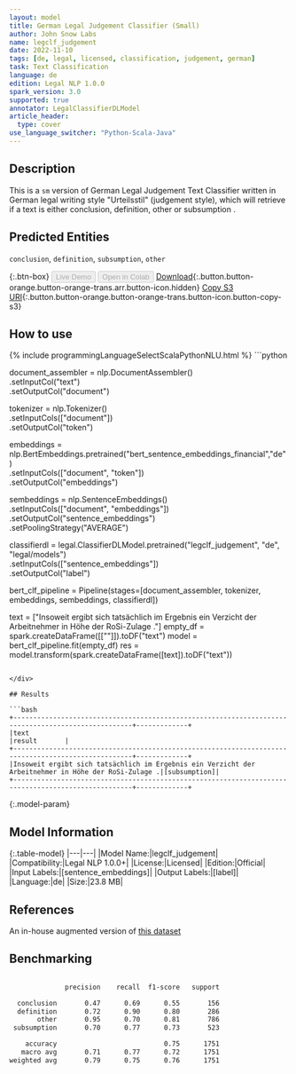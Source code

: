 ```yaml
---
layout: model
title: German Legal Judgement Classifier (Small)
author: John Snow Labs
name: legclf_judgement
date: 2022-11-10
tags: [de, legal, licensed, classification, judgement, german]
task: Text Classification
language: de
edition: Legal NLP 1.0.0
spark_version: 3.0
supported: true
annotator: LegalClassifierDLModel
article_header:
  type: cover
use_language_switcher: "Python-Scala-Java"
---
```


## Description

This is a `sm` version of German Legal Judgement Text Classifier written in German legal writing style "Urteilsstil" (judgement style), which will retrieve if a text is either conclusion, definition, other or subsumption .

## Predicted Entities

`conclusion`, `definition`, `subsumption`, `other`

{:.btn-box}
<button class="button button-orange" disabled>Live Demo</button>
<button class="button button-orange" disabled>Open in Colab</button>
[Download](https://s3.amazonaws.com/auxdata.johnsnowlabs.com/legal/models/legclf_judgement_de_1.0.0_3.0_1668064625045.zip){:.button.button-orange.button-orange-trans.arr.button-icon.hidden}
[Copy S3 URI](s3://auxdata.johnsnowlabs.com/legal/models/legclf_judgement_de_1.0.0_3.0_1668064625045.zip){:.button.button-orange.button-orange-trans.button-icon.button-copy-s3}

## How to use



<div class="tabs-box" markdown="1">
{% include programmingLanguageSelectScalaPythonNLU.html %}
```python
 
document_assembler = nlp.DocumentAssembler() \
                .setInputCol("text") \
                .setOutputCol("document")

tokenizer = nlp.Tokenizer() \
                .setInputCols(["document"]) \
                .setOutputCol("token")
      
embeddings = nlp.BertEmbeddings.pretrained("bert_sentence_embeddings_financial","de") \
                .setInputCols(["document", "token"]) \
                .setOutputCol("embeddings")

sembeddings = nlp.SentenceEmbeddings()\
    .setInputCols(["document", "embeddings"]) \
    .setOutputCol("sentence_embeddings") \
    .setPoolingStrategy("AVERAGE")

classifierdl = legal.ClassifierDLModel.pretrained("legclf_judgement", "de", "legal/models")\
                .setInputCols(["sentence_embeddings"])\
                .setOutputCol("label")

bert_clf_pipeline = Pipeline(stages=[document_assembler,
                                     tokenizer,
                                     embeddings,
                                     sembeddings,
                                     classifierdl])

text = ["Insoweit ergibt sich tatsächlich im Ergebnis ein Verzicht der Arbeitnehmer in Höhe der RoSi-Zulage ."]
empty_df = spark.createDataFrame([[""]]).toDF("text")
model = bert_clf_pipeline.fit(empty_df)
res = model.transform(spark.createDataFrame([text]).toDF("text"))

```

</div>

## Results

```bash
+----------------------------------------------------------------------------------------------------+-------------+
|text                                                                                                |result       |
+----------------------------------------------------------------------------------------------------+-------------+
|Insoweit ergibt sich tatsächlich im Ergebnis ein Verzicht der Arbeitnehmer in Höhe der RoSi-Zulage .|[subsumption]|
+----------------------------------------------------------------------------------------------------+-------------+

```

{:.model-param}
## Model Information

{:.table-model}
|---|---|
|Model Name:|legclf_judgement|
|Compatibility:|Legal NLP 1.0.0+|
|License:|Licensed|
|Edition:|Official|
|Input Labels:|[sentence_embeddings]|
|Output Labels:|[label]|
|Language:|de|
|Size:|23.8 MB|

## References

An in-house augmented version of [this dataset](https://zenodo.org/record/3936490#.Y2ybxctBxD-)

## Benchmarking

```bash

              precision    recall  f1-score   support

  conclusion       0.47      0.69      0.55       156
  definition       0.72      0.90      0.80       286
       other       0.95      0.70      0.81       786
 subsumption       0.70      0.77      0.73       523

    accuracy                           0.75      1751
   macro avg       0.71      0.77      0.72      1751
weighted avg       0.79      0.75      0.76      1751

```
